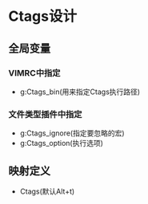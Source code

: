# Ctags设计

## 全局变量

### VIMRC中指定
* g:Ctags_bin(用来指定Ctags执行路径)

### 文件类型插件中指定
* g:Ctags_ignore(指定要忽略的宏)
* g:Ctags_option(执行选项)

## 映射定义
* <Plug>Ctags(默认Alt+t)
